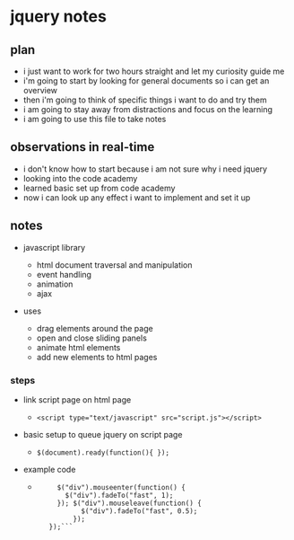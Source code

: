 # jquery notes

## plan

* i just want to work for two hours straight and let my curiosity guide me
* i'm going to start by looking for general documents so i can get an overview
* then i'm going to think of specific things i want to do and try them
* i am going to stay away from distractions and focus on the learning
* i am going to use this file to take notes

## observations in real-time

* i don't know how to start because i am not sure why i need jquery
* looking into the code academy 
* learned basic set up from code academy
* now i can look up any effect i want to implement and set it up

## notes

* javascript library
    - html document traversal and manipulation
    - event handling
    - animation
    - ajax

* uses
    - drag elements around the page
    - open and close sliding panels
    - animate html elements
    - add new elements to html pages

### steps

* link script page on html page
    - `<script type="text/javascript" src="script.js"></script>`

* basic setup to queue jquery on script page
    - `$(document).ready(function(){
        });`

* example code
    - ```$(document).ready(function(){
           $("div").mouseenter(function() {
             $("div").fadeTo("fast", 1);
           }); $("div").mouseleave(function() {
                 $("div").fadeTo("fast", 0.5);
               });
         });```



